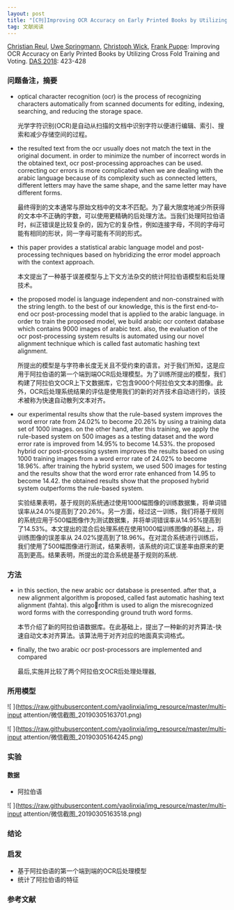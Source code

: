 ```yaml
---
layout: post
title: "[C刊]Improving OCR Accuracy on Early Printed Books by Utilizing Cross Fold Training and Voting  DAS 2018: 423-428"
tag: 文献阅读
---
```


[Christian Reul](https://dblp.uni-trier.de/pers/hd/r/Reul:Christian), [Uwe Springmann](https://dblp.uni-trier.de/pers/hd/s/Springmann:Uwe), [Christoph Wick](https://dblp.uni-trier.de/pers/hd/w/Wick:Christoph), [Frank Puppe](https://dblp.uni-trier.de/pers/hd/p/Puppe:Frank):
Improving OCR Accuracy on Early Printed Books by Utilizing Cross Fold Training and Voting. [DAS 2018](https://dblp.uni-trier.de/db/conf/das/das2018.html#ReulSWP18): 423-428

### 问题备注，摘要

- optical character recognition (ocr) is the process of recognizing characters automatically from scanned documents for editing, indexing, searching, and reducing the storage space.

  光学字符识别(OCR)是自动从扫描的文档中识别字符以便进行编辑、索引、搜索和减少存储空间的过程。

- the resulted text from the ocr usually does not match the text in the original document. in order to minimize the number of incorrect words in the obtained text, ocr post-processing approaches can be used. correcting ocr errors is more complicated when we are dealing with the arabic language because of its complexity such as connected letters, different letters may have the same shape, and the same letter may have different forms.

  最终得到的文本通常与原始文档中的文本不匹配。为了最大限度地减少所获得的文本中不正确的字数，可以使用更精确的后处理方法。当我们处理阿拉伯语时，纠正错误是比较复杂的，因为它的复杂性，例如连接字母，不同的字母可能有相同的形状，同一字母可能有不同的形式。

- this paper provides a statistical arabic language model and post-processing techniques based on hybridizing the error model approach with the context approach.

  本文提出了一种基于误差模型与上下文方法杂交的统计阿拉伯语模型和后处理技术。

- the proposed model is language independent and non-constrained with the string length. to the best of our knowledge, this is the first end-to-end ocr post-processing model that is applied to the arabic language. in order to train the proposed model, we build arabic ocr context database which contains 9000 images of arabic text. also, the evaluation of the ocr post-processing system results is automated using our novel alignment technique which is called fast automatic hashing text alignment.

  所提出的模型是与字符串长度无关且不受约束的语言。对于我们所知，这是应用于阿拉伯语的第一个端到端OCR后处理模型。为了训练所提出的模型，我们构建了阿拉伯文OCR上下文数据库，它包含9000个阿拉伯文文本的图像。此外，OCR后处理系统结果的评估是使用我们的新的对齐技术自动进行的，该技术被称为快速自动散列文本对齐。

- our experimental results show that the rule-based system improves the word error rate from 24.02% to become 20.26% by using a training data set of 1000 images. on the other hand, after this training, we apply the rule-based system on 500 images as a testing dataset and the word error rate is improved from 14.95% to become 14.53%. the proposed hybrid ocr post-processing system improves the results based on using 1000 training images from a word error rate of 24.02% to become 18.96%. after training the hybrid system, we used 500 images for testing and the results show that the word error rate enhanced from 14.95 to become 14.42. the obtained results show that the proposed hybrid system outperforms the rule-based system.

  实验结果表明，基于规则的系统通过使用1000幅图像的训练数据集，将单词错误率从24.0%提高到了20.26%。另一方面，经过这一训练，我们将基于规则的系统应用于500幅图像作为测试数据集，并将单词错误率从14.95%提高到了14.53%。本文提出的混合后处理系统在使用1000幅训练图像的基础上，将训练图像的误差率从 24.02%提高到了18.96%。在对混合系统进行训练后，我们使用了500幅图像进行测试，结果表明，该系统的词汇误差率由原来的更高到更高。结果表明，所提出的混合系统是基于规则的系统.

### 方法

- in this section, the new arabic ocr database is presented. after that, a new alignment algorithm is proposed, called fast automatic hashing text alignment (fahta). this algorithm is used to align the misrecognized word forms with the corresponding ground truth word forms.

  本节介绍了新的阿拉伯语数据库。在此基础上，提出了一种新的对齐算法-快速自动文本对齐算法。该算法用于对齐对应的地面真实词格式。

- finally, the two arabic ocr post-processors are implemented and compared

  最后,实施并比较了两个阿拉伯文OCR后处理处理器,





### 所用模型

![ ](https://raw.githubusercontent.com/yaolinxia/img_resource/master/multi-input attention/微信截图_20190305163701.png)

![ ](https://raw.githubusercontent.com/yaolinxia/img_resource/master/multi-input attention/微信截图_20190305164245.png)



### 实验

#### **数据**

- 阿拉伯语

![ ](https://raw.githubusercontent.com/yaolinxia/img_resource/master/multi-input attention/微信截图_20190305163518.png)







### 结论





### 启发

- 基于阿拉伯语的第一个端到端的OCR后处理模型
- 统计了阿拉伯语的特征



### 参考文献







